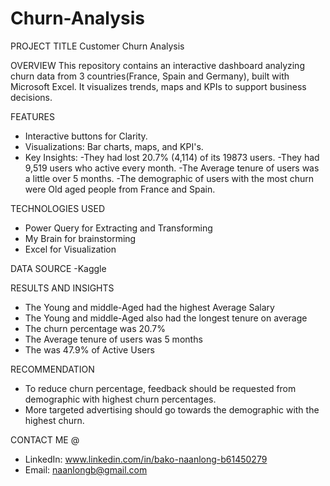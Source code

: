# Churn-Analysis

PROJECT TITLE
Customer Churn Analysis

OVERVIEW
This repository contains an interactive dashboard analyzing churn data from 3 countries(France, Spain and Germany), built with Microsoft Excel. It visualizes trends, maps and KPIs to support business decisions.

FEATURES
- Interactive buttons for Clarity.
- Visualizations: Bar charts, maps, and KPI's.
- Key Insights: 
          -They had lost 20.7% (4,114) of its 19873 users.
          -They had 9,519 users who active every month.
          -The Average tenure of users was a little over 5 months.
          -The demographic of users with the most churn were Old aged people from France and Spain.

TECHNOLOGIES USED
- Power Query for Extracting and Transforming
- My Brain for brainstorming
- Excel for Visualization

DATA SOURCE
-Kaggle

RESULTS AND INSIGHTS
- The Young and middle-Aged had the highest Average Salary 
- The Young and middle-Aged also had the longest tenure on average
- The churn percentage was 20.7%
- The Average tenure of users was 5 months
- The was 47.9% of Active Users

RECOMMENDATION
- To reduce churn percentage, feedback should be requested from demographic with highest churn percentages.
- More targeted advertising should go towards the demographic with the highest churn. 

CONTACT ME @
- LinkedIn: www.linkedin.com/in/bako-naanlong-b61450279
- Email: naanlongb@gmail.com

